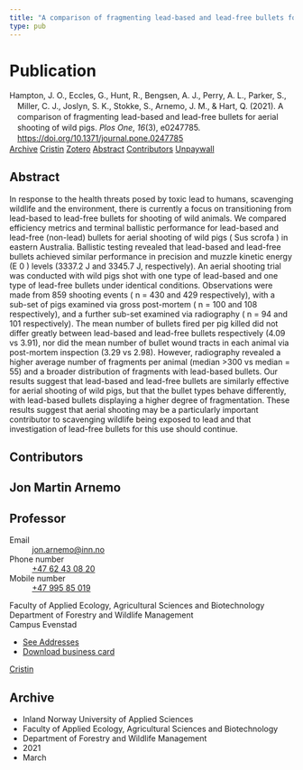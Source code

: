 ```yaml
---
title: "A comparison of fragmenting lead-based and lead-free bullets for aerial shooting of wild pigs"
type: pub
---
```

<h1>Publication</h1>
<article id="csl-bib-container-V4BTTHJ5" class="csl-bib-container">
  <div class="csl-bib-body" style="line-height: 1.35; padding-left: 1em; text-indent:-1em;">
  <div class="csl-entry">Hampton, J. O., Eccles, G., Hunt, R., Bengsen, A. J., Perry, A. L., Parker, S., Miller, C. J., Joslyn, S. K., Stokke, S., Arnemo, J. M., &amp; Hart, Q. (2021). A comparison of fragmenting lead-based and lead-free bullets for aerial shooting of wild pigs. <i>Plos One</i>, <i>16</i>(3), e0247785. <a href="https://doi.org/10.1371/journal.pone.0247785">https://doi.org/10.1371/journal.pone.0247785</a></div>
</div>
  <div class="csl-bib-buttons">
    <a href="#taxonomy-article-V4BTTHJ5" class="csl-bib-button">Archive</a>
    <a href="https://app.cristin.no/results/show.jsf?id=1900998" alt="Cristin URL" class="csl-bib-button">Cristin</a>
    <a href="http://zotero.org/groups/5022929/items/V4BTTHJ5" alt="Zotero URL" class="csl-bib-button">Zotero</a>
    <a href="#abstract-article-V4BTTHJ5" class="csl-bib-button">Abstract</a>
    <a href="#contributors-article-V4BTTHJ5" class="csl-bib-button">Contributors</a>
    <a href="https://journals.plos.org/plosone/article/file?id=10.1371/journal.pone.0247785&amp;type=printable" class="csl-bib-button">Unpaywall</a>
  </div>
  <div id="csl-bib-meta-container-V4BTTHJ5"></div>
</article>
<div id="csl-bib-meta-V4BTTHJ5" class="csl-bib-meta">
  <article id="abstract-article-V4BTTHJ5" class="abstract-article">
    <h1>Abstract</h1>
    In response to the health threats posed by toxic lead to humans, scavenging wildlife and the environment, there is currently a focus on transitioning from lead-based to lead-free bullets for shooting of wild animals. We compared efficiency metrics and terminal ballistic performance for lead-based and lead-free (non-lead) bullets for aerial shooting of wild pigs ( Sus scrofa ) in eastern Australia. Ballistic testing revealed that lead-based and lead-free bullets achieved similar performance in precision and muzzle kinetic energy (E 0 ) levels (3337.2 J and 3345.7 J, respectively). An aerial shooting trial was conducted with wild pigs shot with one type of lead-based and one type of lead-free bullets under identical conditions. Observations were made from 859 shooting events ( n = 430 and 429 respectively), with a sub-set of pigs examined via gross post-mortem ( n = 100 and 108 respectively), and a further sub-set examined via radiography ( n = 94 and 101 respectively). The mean number of bullets fired per pig killed did not differ greatly between lead-based and lead-free bullets respectively (4.09 vs 3.91), nor did the mean number of bullet wound tracts in each animal via post-mortem inspection (3.29 vs 2.98). However, radiography revealed a higher average number of fragments per animal (median &gt;300 vs median = 55) and a broader distribution of fragments with lead-based bullets. Our results suggest that lead-based and lead-free bullets are similarly effective for aerial shooting of wild pigs, but that the bullet types behave differently, with lead-based bullets displaying a higher degree of fragmentation. These results suggest that aerial shooting may be a particularly important contributor to scavenging wildlife being exposed to lead and that investigation of lead-free bullets for this use should continue.
  </article>
  <article id="contributors-article-V4BTTHJ5" class="contributors-article">
    <h1>Contributors</h1>
    <div class="personas">
<div class="vrtx-hinn-person-card">
<div class="photo">
<i class="lar la-user-circle missing-person"></i>
</div>
<div class="info">
<hgroup><h1>Jon Martin Arnemo</h1>
<h2>Professor</h2>
</hgroup><dl>
<dt>Email</dt>
<dd>
<a href="mailto:jon.arnemo@inn.no">jon.arnemo@inn.no</a>
</dd>
<dt>Phone number</dt>
<dd><a href="tel:+4762430820">
+47 62 43 08 20
</a></dd>
<dt>Mobile number</dt>
<dd><a href="tel:+4799585019">
+47 995 85 019
</a></dd>
</dl>
<p>
Faculty of Applied Ecology, Agricultural Sciences and Biotechnology<br>
Department of Forestry and Wildlife Management<br>
Campus Evenstad
</p>
<ul class="vrtx-hinn-links">
<li><a href="https://www.inn.no/english/find-an-employee/jon-arnemo.html#vrtx-hinn-addresses">See Addresses</a></li>
<li><a href="https://www.inn.no/english/find-an-employee/jon-arnemo.html?vrtx=vcf">Download business card</a></li>
</ul>
</div>
</div>
<a href="https://app.cristin.no/persons/show.jsf?id=328246" alt="Cristin URL" class="personas-cristin">Cristin</a>
</div>
  </article>
  <article id="taxonomy-article-V4BTTHJ5" class="taxonomy-article">
    <h1>Archive</h1>
    <ul>
      <li>Inland Norway University of Applied Sciences</li>
      <li>Faculty of Applied Ecology, Agricultural Sciences and Biotechnology</li>
      <li>Department of Forestry and Wildlife Management</li>
      <li>2021</li>
      <li>March</li>
    </ul>
  </article>
</div>
